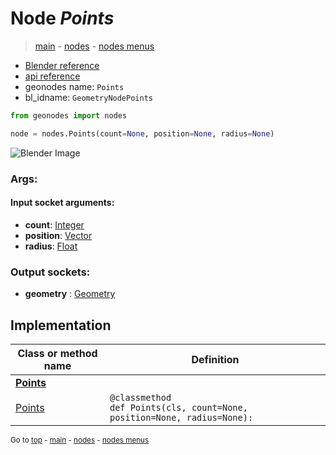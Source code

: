 # Node *Points*

> [main](../index.md) - [nodes](nodes.md) - [nodes menus](nodes_menus.md)

- [Blender reference](https://docs.blender.org/manual/en/latest/modeling/geometry_nodes/point/points.html)
- [api reference](https://docs.blender.org/api/current/bpy.types.GeometryNodePoints.html)
- geonodes name: `Points`
- bl_idname: `GeometryNodePoints`

```python
from geonodes import nodes

node = nodes.Points(count=None, position=None, radius=None)
```

![Blender Image](https://docs.blender.org/manual/en/latest/_images/node-types_GeometryNodePoints.webp)

### Args:

#### Input socket arguments:

- **count**: [Integer](Integer.md)
- **position**: [Vector](Vector.md)
- **radius**: [Float](Float.md)

### Output sockets:

- **geometry** : [Geometry](Geometry.md)

## Implementation

| Class or method name | Definition |
|----------------------|------------|
| **[Points](Points.md)** |
| [Points](Points.md#Points) | `@classmethod`<br> `def Points(cls, count=None, position=None, radius=None):` |

<sub>Go to [top](#node-Points) - [main](../index.md) - [nodes](nodes.md) - [nodes menus](nodes_menus.md)</sub>


